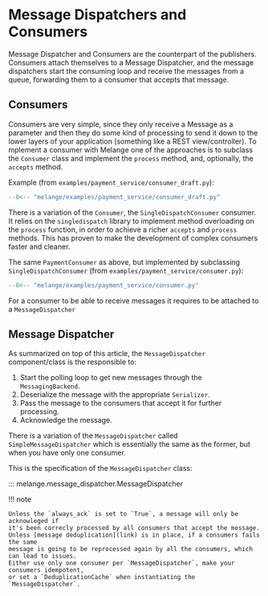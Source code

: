 # Message Dispatchers and Consumers

Message Dispatcher and Consumers are the counterpart of the publishers. 
Consumers attach themselves to a Message Dispatcher, and the message dispatchers start the consuming loop
and receive the messages from a queue, forwarding them to a consumer that accepts
that message.

## Consumers

Consumers are very simple, since they only receive a Message as a parameter and then
they do some kind of processing to send it down to the lower layers of your application (something like a REST view/controller). 
To mplement a consumer with Melange one of the approaches is to subclass the `Consumer` class
and implement the `process` method, and, optionally, the `accepts` method.

Example (from `examples/payment_service/consumer_draft.py`):

``` py
--8<-- "melange/examples/payment_service/consumer_draft.py"
```

There is a variation of the `Consumer`, the `SingleDispatchConsumer` consumer. It relies
on the `singledispatch` library to implement method overloading on the `process` function,
in order to achieve a richer `accepts` and `process` methods. This has proven to make the development
of complex consumers faster and cleaner.

The same `PaymentConsumer` as above, but implemented by subclassing `SingleDispatchConsumer`
(from `examples/payment_service/consumer.py`):

``` py
--8<-- "melange/examples/payment_service/consumer.py"
```

For a consumer to be able to receive messages it requires to be attached to a `MessageDispatcher`

## Message Dispatcher

As summarized on top of this article, the `MessageDispatcher` component/class is the responsible to:

1. Start the polling loop to get new messages through the `MessagingBackend`.
2. Deserialize the message with the appropriate `Serializer`.
3. Pass the message to the consumers that accept it for further processing.
4. Acknowledge the message.

There is a variation of the `MessageDispatcher` called `SimpleMessageDispatcher`
which is essentially the same as the former, but when you have only one consumer.

This is the specification of the `MessageDispatcher` class:

::: melange.message_dispatcher.MessageDispatcher

!!! note

    Unless the `always_ack` is set to `True`, a message will only be acknowleged if
    it's been correcly processed by all consumers that accept the message. 
    Unless [message deduplication](link) is in place, if a consumers fails the same
    message is going to be reprocessed again by all the consumers, which can lead to issues.
    Either use only one consumer per `MessageDispatcher`, make your consumers idempotent,
    or set a `DeduplicationCache` when instantiating the `MessageDispatcher`.
